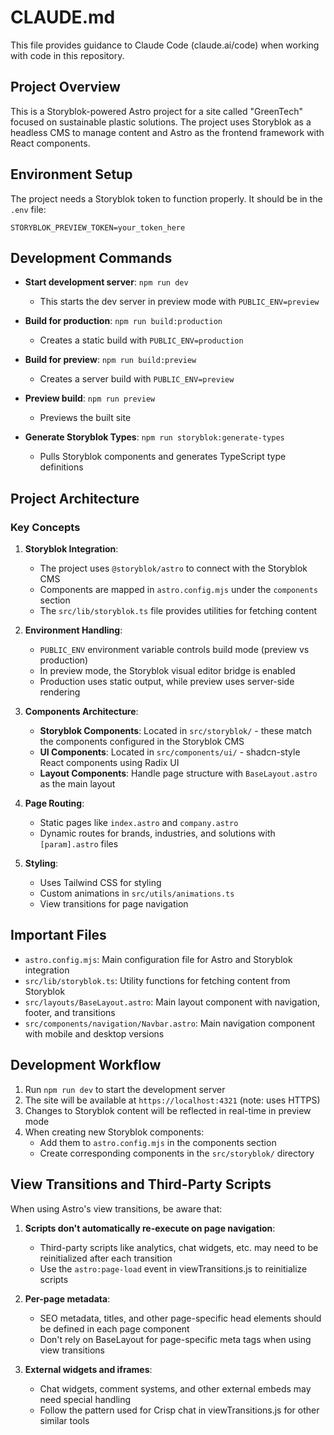 # CLAUDE.md

This file provides guidance to Claude Code (claude.ai/code) when working with code in this repository.

## Project Overview

This is a Storyblok-powered Astro project for a site called "GreenTech" focused on sustainable plastic solutions. The project uses Storyblok as a headless CMS to manage content and Astro as the frontend framework with React components.

## Environment Setup

The project needs a Storyblok token to function properly. It should be in the `.env` file:

```
STORYBLOK_PREVIEW_TOKEN=your_token_here
```

## Development Commands

- **Start development server**: `npm run dev`
  - This starts the dev server in preview mode with `PUBLIC_ENV=preview`

- **Build for production**: `npm run build:production`
  - Creates a static build with `PUBLIC_ENV=production`

- **Build for preview**: `npm run build:preview` 
  - Creates a server build with `PUBLIC_ENV=preview`

- **Preview build**: `npm run preview`
  - Previews the built site

- **Generate Storyblok Types**: `npm run storyblok:generate-types`
  - Pulls Storyblok components and generates TypeScript type definitions

## Project Architecture

### Key Concepts

1. **Storyblok Integration**:
   - The project uses `@storyblok/astro` to connect with the Storyblok CMS
   - Components are mapped in `astro.config.mjs` under the `components` section
   - The `src/lib/storyblok.ts` file provides utilities for fetching content

2. **Environment Handling**:
   - `PUBLIC_ENV` environment variable controls build mode (preview vs production)
   - In preview mode, the Storyblok visual editor bridge is enabled
   - Production uses static output, while preview uses server-side rendering

3. **Components Architecture**:
   - **Storyblok Components**: Located in `src/storyblok/` - these match the components configured in the Storyblok CMS
   - **UI Components**: Located in `src/components/ui/` - shadcn-style React components using Radix UI
   - **Layout Components**: Handle page structure with `BaseLayout.astro` as the main layout

4. **Page Routing**:
   - Static pages like `index.astro` and `company.astro`
   - Dynamic routes for brands, industries, and solutions with `[param].astro` files

5. **Styling**:
   - Uses Tailwind CSS for styling
   - Custom animations in `src/utils/animations.ts`
   - View transitions for page navigation

## Important Files

- `astro.config.mjs`: Main configuration file for Astro and Storyblok integration
- `src/lib/storyblok.ts`: Utility functions for fetching content from Storyblok
- `src/layouts/BaseLayout.astro`: Main layout component with navigation, footer, and transitions
- `src/components/navigation/Navbar.astro`: Main navigation component with mobile and desktop versions

## Development Workflow

1. Run `npm run dev` to start the development server
2. The site will be available at `https://localhost:4321` (note: uses HTTPS)
3. Changes to Storyblok content will be reflected in real-time in preview mode
4. When creating new Storyblok components:
   - Add them to `astro.config.mjs` in the components section
   - Create corresponding components in the `src/storyblok/` directory

## View Transitions and Third-Party Scripts

When using Astro's view transitions, be aware that:

1. **Scripts don't automatically re-execute on page navigation**:
   - Third-party scripts like analytics, chat widgets, etc. may need to be reinitialized after each transition
   - Use the `astro:page-load` event in viewTransitions.js to reinitialize scripts

2. **Per-page metadata**:
   - SEO metadata, titles, and other page-specific head elements should be defined in each page component
   - Don't rely on BaseLayout for page-specific meta tags when using view transitions

3. **External widgets and iframes**:
   - Chat widgets, comment systems, and other external embeds may need special handling
   - Follow the pattern used for Crisp chat in viewTransitions.js for other similar tools